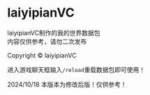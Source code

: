 # laiyipianVC
laiyipianVC制作的我的世界数据包  
内容仅供参考，请勿二次发布  

Copyright © laiyipianVC  

进入游戏聊天框输入`/reload`重载数据包即可使用！

2024/10/18
本版本为修改后版！仅供参考！
